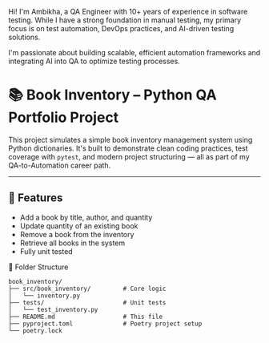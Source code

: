 Hi! I'm Ambikha, a QA Engineer with 10+ years of experience in software testing. While I have a strong foundation in manual testing, my primary focus is on test automation, DevOps practices, and AI-driven testing solutions.

I'm passionate about building scalable, efficient automation frameworks and integrating AI into QA to optimize testing processes.

# 📚 Book Inventory – Python QA Portfolio Project

This project simulates a simple book inventory management system using Python dictionaries. It's built to demonstrate clean coding practices, test coverage with `pytest`, and modern project structuring — all as part of my QA-to-Automation career path.

---

## 🚀 Features

- Add a book by title, author, and quantity
- Update quantity of an existing book
- Remove a book from the inventory
- Retrieve all books in the system
- Fully unit tested

  
📁 Folder Structure
```
book_inventory/
├── src/book_inventory/         # Core logic
│   └── inventory.py
├── tests/                      # Unit tests
│   └── test_inventory.py
├── README.md                   # This file
├── pyproject.toml              # Poetry project setup
└── poetry.lock
```




